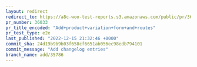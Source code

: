 ```yaml
---
layout: redirect
redirect_to: https://a8c-woo-test-reports.s3.amazonaws.com/public/pr/36033/e2e/index.html
pr_number: 36033
pr_title_encoded: "Add+product+variation+form+and+routes"
pr_test_type: e2e
last_published: "2022-12-15 21:32:46 +0000"
commit_sha: 24d19b9b9b03f658cf6651ab056ec98edb794101
commit_message: "Add changelog entries"
branch_name: add/35786
---
```

